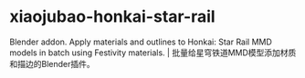 # xiaojubao-honkai-star-rail
Blender addon. Apply materials and outlines to Honkai: Star Rail MMD models in batch using Festivity materials. | 批量给星穹铁道MMD模型添加材质和描边的Blender插件。
